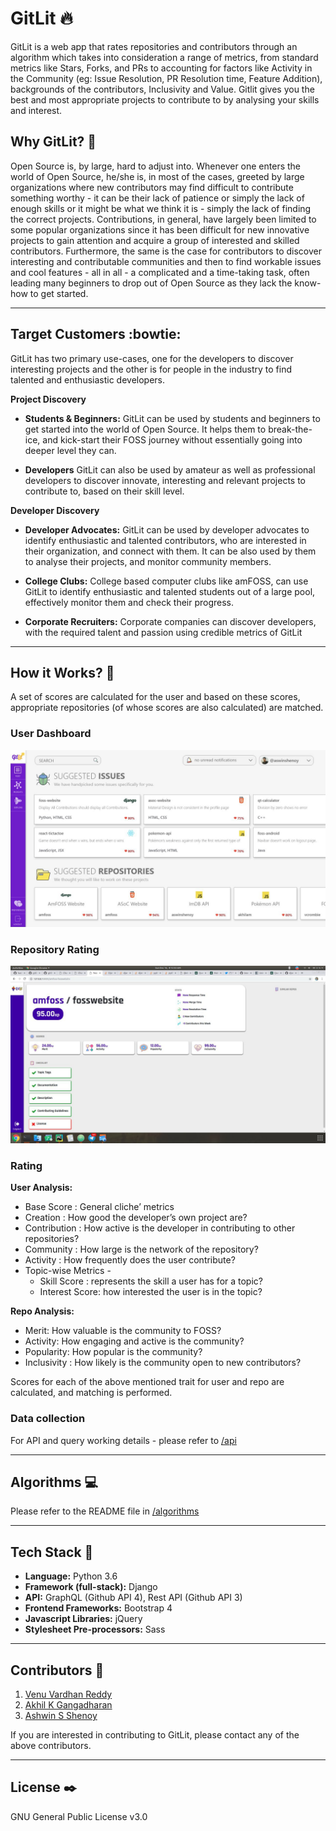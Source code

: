 # GitLit :fire:
GitLit is a web app that rates repositories and contributors through an algorithm which takes into consideration a range of metrics, from standard metrics like Stars, Forks, and PRs to accounting for factors like Activity in the Community (eg: Issue Resolution, PR Resolution time, Feature Addition),  backgrounds of the contributors, Inclusivity and Value.  Gitlit gives you the best and most appropriate projects to contribute to by analysing your skills and interest. 

## Why GitLit? :thinking:
Open Source is, by large, hard to adjust into. Whenever one enters the world of Open Source, he/she is, in most of the cases, greeted by large organizations where new contributors may find difficult to contribute something worthy - it can be their lack of patience or simply the lack of enough skills or it might be what we think it is - simply the lack of finding the correct projects. Contributions, in general,  have largely been limited to some popular organizations since it has been difficult for new innovative projects to gain attention and acquire a group of interested and skilled contributors. 
Furthermore, the same is the case for contributors to discover interesting and contributable communities and then to find workable issues and cool features - all in all - a complicated and a time-taking task, often leading many beginners to drop out of Open Source as they lack the know-how to get started.  



----------------------------------------------------------------------------------------------------------------------
## Target Customers  :bowtie:
GitLit has two primary use-cases, one for the developers to discover interesting projects and the other is for 
people in the industry to find talented and enthusiastic developers. 

**Project Discovery**

* **Students & Beginners:** GitLit can be used by students and beginners to get started into the world of Open Source.
It helps them to break-the-ice, and kick-start their FOSS journey without essentially going into deeper level they can.

* **Developers** GitLit can also be used by amateur as well as professional developers to discover innovate, interesting
and relevant projects to contribute to, based on their skill level.

**Developer Discovery**

* **Developer Advocates:** GitLit can be used by developer advocates to identify enthusiastic and talented 
contributors, who are interested in their organization, and connect with them. It can be also used by them to analyse 
their projects, and monitor community members. 

* **College Clubs:** College based computer clubs like amFOSS, can use GitLit to identify enthusiastic and talented 
 students out of a large pool, effectively monitor them and check their progress.
 
 * **Corporate Recruiters:** Corporate companies can discover developers, with the required talent and passion using
 credible metrics of GitLit 

----------------------------------------------------------------------------------------------------------------------

## How it Works?  :electric_plug:

A set of scores are calculated for the user and based on these scores, appropriate repositories (of whose scores are also calculated) are matched.

### User Dashboard
<img src="/dashboard.jpg" alt="Dashboard.jpg"> 

### Repository Rating
<img src="/repo.jpg" alt="SampleRepo.jpg">

### Rating

**User Analysis:**

- Base Score : General cliche’ metrics
- Creation : How good the developer’s own project are?
- Contribution : How active is the developer in contributing to other repositories?
- Community : How large is the network of the repository?
- Activity : How frequently does the user contribute?
- Topic-wise Metrics -
  - Skill Score : represents the skill a user has for a topic?
  - Interest Score: how interested the user is in the topic?

**Repo Analysis:**

- Merit: How valuable is the community to FOSS?
- Activity: How engaging and active is the community?
- Popularity: How popular is the community?
- Inclusivity : How likely is the community open to new contributors? 

Scores for each of the above mentioned trait for user and repo are calculated, and matching is performed. 

### Data collection 

For API and query working details - please refer to [/api](/api/README.md)

----------------------------------------------------------------------------------------------------------------------

## Algorithms  :computer:
Please refer to the README file in [/algorithms](/algorithms/README.MD) 

----------------------------------------------------------------------------------------------------------------------

## Tech Stack  :nut_and_bolt:

* **Language:** Python 3.6
* **Framework (full-stack):** Django
* **API:** GraphQL (Github API 4), Rest API (Github API 3)
* **Frontend Frameworks:** Bootstrap 4
* **Javascript Libraries:** jQuery
* **Stylesheet Pre-processors:** Sass 

----------------------------------------------------------------------------------------------------------------------

## Contributors :busts_in_silhouette:

1. [Venu Vardhan Reddy](https://github.com/vchrombie)
2. [Akhil K Gangadharan](https://github.com/akhilam512)
3. [Ashwin S Shenoy](https://github.com/aswinshenoy)

If you are interested in contributing to GitLit, please contact any of the above contributors.

----------------------------------------------------------------------------------------------------------------------

## License :black_nib:
GNU General Public License v3.0
